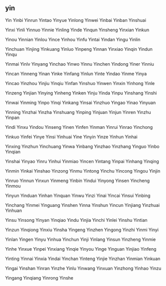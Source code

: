 yin
---

Yin Yinbi Yinrun Yintao Yinyue Yinlong Yinwei Yinbai Yinban Yinshuai

Yinxi Yinli Yinnuo Yinnie Yinling Yinde Yinqun Yinsheng Yinxian Yinkun

Yinou Yinnian Yinlou Yince Yinhou Yinfu Yintai Yindan Yingu Yinlin

Yinchuan Yinjing Yinkuang Yinluo Yinpeng Yinnan Yinxiao Yinqin Yindun Yinqu

Yinmai Yinlv Yinyang Yinchao Yinwo Yinnu Yinchen Yindong Yiner Yinniu

Yincan Yinneng Yinan Yinke Yinfang Yinlun Yinte Yindao Yinme Yinya

Yincao Yinzhou Yinjiu Yinqiu Yinfan Yinshuo Yinwen Yinxin Yinhong Yinle

Yinzeng Yinjian Yinying Yinheng Yinken Yinju Yinda Yinpu Yinshang Yinshi

Yinwai Yinming Yinpo Yinqi Yinkang Yinsai Yinzhuo Yingao Yinao Yinyuan

Yinning Yinzhai Yinzha Yinshuang Yinping Yinjuan Yinjun Yinren Yinzhu Yinpan

Yindi Yinxu Yindou Yinseng Yinen Yinfen Yinman Yinrui Yinrao Yinchong

Yinkuo Yinfei Yinye Yinsi Yinhuai Yine Yinyin Yinze Yinhun Yinhai

Yinxing Yinzhun Yinchuang Yinwa Yinbang Yinzhao Yinzhang Yinguo Yinbo   Yinqian

Yinshai Yinyao Yinru Yinhui Yinmiao Yincen Yintang Yinpai Yinhang Yinqing

Yinmin Yinkai Yinshao Yinzong Yinmu Yintong Yinchu Yincong Yingou Yinjin

Yinruo Yinnun Yinxun Yinmeng Yinbin Yindui Yinyong Yinsen Yincheng Yinmou

Yinyun Yinduan Yinhan Yinquan Yinwu Yinzi Yinai Yincai Yinsui Yinbing

Yinchang Yinmei Yinguang Yinshen Yinna Yinshun Yincun Yinjiang Yinzhuai Yinhuan

Yinsu Yinsong Yinyan Yinqiao Yindu Yinjia Yinchi Yinlei Yinshu Yintian

Yinzun Yinqiong Yinxiu Yinsha Yingeng Yinzhen Yingong Yinzhi Yinmi Yinyi

Yinlan Yingen Yinyu Yinhua Yinchun Yinji Yinlang Yinsun Yinzheng Yinmie

Yinhe Yinxue Yinpei Yinxiang Yinqie Yinyou Yinge Yinguan Yinjiao Yinfeng

Yinting Yinnai Yinxia Yindai Yinchan Yinteng Yinjie Yinzhan Yinmian Yinkuan

Yingai Yinshan Yinran Yinzhe Yinlu Yinwang Yinxuan Yinzhong Yinhao Yinzu

Yingang Yinqiang Yinrong Yinshe 